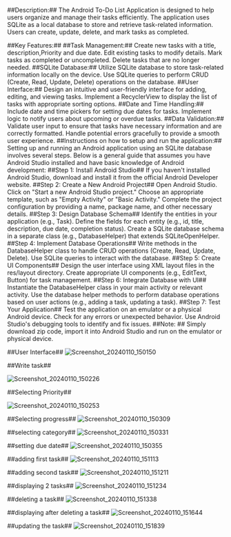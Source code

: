##Description:##
The Android To-Do List Application is designed to help users organize and manage their tasks efficiently. The application uses SQLite as a local database to store and retrieve task-related information. Users can create, update, delete, and mark tasks as completed.

##Key Features:##
##Task Management:##
Create new tasks with a title, description,Priority and due date.
Edit existing tasks to modify details.
Mark tasks as completed or uncompleted.
Delete tasks that are no longer needed.
##SQLite Database:##
Utilize SQLite database to store task-related information locally on the device.
Use SQLite queries to perform CRUD (Create, Read, Update, Delete) operations on the database.
##User Interface:##
Design an intuitive and user-friendly interface for adding, editing, and viewing tasks.
Implement a RecyclerView to display the list of tasks with appropriate sorting options.
##Date and Time Handling:##
Include date and time pickers for setting due dates for tasks.
Implement logic to notify users about upcoming or overdue tasks.
##Data Validation:##
Validate user input to ensure that tasks have necessary information and are correctly formatted.
Handle potential errors gracefully to provide a smooth user experience.
##Instructions on how to setup and run the application:##
Setting up and running an Android application using an SQLite database involves several steps. Below is a general guide that assumes you have Android Studio installed and have basic knowledge of Android development:
##Step 1: Install Android Studio##
If you haven't installed Android Studio, download and install it from the official Android Developer website.
##Step 2: Create a New Android Project##
Open Android Studio.
Click on "Start a new Android Studio project."
Choose an appropriate template, such as "Empty Activity" or "Basic Activity."
Complete the project configuration by providing a name, package name, and other necessary details.
##Step 3: Design Database Schema##
Identify the entities in your application (e.g., Task).
Define the fields for each entity (e.g., id, title, description, due date, completion status).
Create a SQLite database schema in a separate class (e.g., DatabaseHelper) that extends SQLiteOpenHelper.
##Step 4: Implement Database Operations##
Write methods in the DatabaseHelper class to handle CRUD operations (Create, Read, Update, Delete).
Use SQLite queries to interact with the database.
##Step 5: Create UI Components##
Design the user interface using XML layout files in the res/layout directory.
Create appropriate UI components (e.g., EditText, Button) for task management.
##Step 6: Integrate Database with UI##
Instantiate the DatabaseHelper class in your main activity or relevant activity.
Use the database helper methods to perform database operations based on user actions (e.g., adding a task, updating a task).
##Step 7: Test Your Application##
Test the application on an emulator or a physical Android device.
Check for any errors or unexpected behavior.
Use Android Studio's debugging tools to identify and fix issues.
##Note: ## Simply download zip code, import it into Android Studio and run on the emulator or physical device.



##User Interface##
![Screenshot_20240110_150150](https://github.com/vutukurikavya7/KekaTaskToDoList/assets/80099931/f4a42e16-30b9-4739-a721-cdf85d1b088d)

##Write task##

![Screenshot_20240110_150226](https://github.com/vutukurikavya7/KekaTaskToDoList/assets/80099931/6be6d80b-fc55-4124-8f29-3dde9519ce9f)

##Selecting Priority##

![Screenshot_20240110_150253](https://github.com/vutukurikavya7/KekaTaskToDoList/assets/80099931/4335c255-2c97-4f42-b5f5-b190ec2174b4)

##Selecting progress##
![Screenshot_20240110_150309](https://github.com/vutukurikavya7/KekaTaskToDoList/assets/80099931/f317bb9f-fa3a-4754-b850-0b1ecd68d4a2)

##selecting category##
![Screenshot_20240110_150331](https://github.com/vutukurikavya7/KekaTaskToDoList/assets/80099931/425a8e71-101a-474b-8202-f1b0dce03988)

##setting due date##
![Screenshot_20240110_150355](https://github.com/vutukurikavya7/KekaTaskToDoList/assets/80099931/8c65e59f-75fd-4241-a6d3-03ec4fd2bc07)


##adding first task##
![Screenshot_20240110_151113](https://github.com/vutukurikavya7/KekaTaskToDoList/assets/80099931/e00778a5-665b-4361-912e-6e98900d07f8)

##adding second task##
![Screenshot_20240110_151211](https://github.com/vutukurikavya7/KekaTaskToDoList/assets/80099931/dcf7d04e-9fd5-4162-a915-276afc5465cf)

##displaying 2 tasks##
![Screenshot_20240110_151234](https://github.com/vutukurikavya7/KekaTaskToDoList/assets/80099931/6be926fb-bf9c-4907-89a2-7d969d2e047d)

##deleting a task##
![Screenshot_20240110_151338](https://github.com/vutukurikavya7/KekaTaskToDoList/assets/80099931/4cba20c3-b77e-4cad-9314-c864e10d178a)

##displaying after deleting a task##
![Screenshot_20240110_151644](https://github.com/vutukurikavya7/KekaTaskToDoList/assets/80099931/05dbf082-b397-48b4-8493-b7b8d0a4fc03)

##updating the task##
![Screenshot_20240110_151839](https://github.com/vutukurikavya7/KekaTaskToDoList/assets/80099931/2ae3a1c9-2eca-4b8c-8ae5-05a68fd96878)


